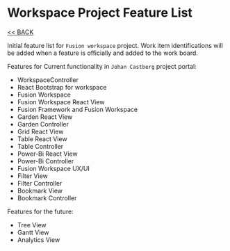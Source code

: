 # Workspace Project Feature List

[<< BACK](/README.md)

Initial feature list for `Fusion workspace` project. Work item identifications will be added when a feature is officially and added to the work board.

Features for Current functionality in `Johan Castberg` project portal:

- WorkspaceController
- React Bootstrap for workspace
- Fusion Workspace
- Fusion Workspace React View
- Fusion Framework and Fusion Workspace
- Garden React View
- Garden Controller
- Grid React View
- Table React View
- Table Controller
- Power-Bi React View
- Power-Bi Controller
- Fusion Workspace UX/UI
- Filter View
- Filter Controller
- Bookmark View
- Bookmark Controller

Features for the future:

- Tree View
- Gantt View
- Analytics View
